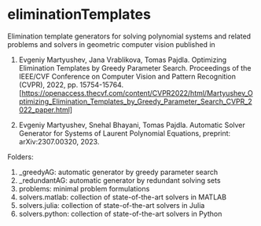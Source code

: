 # eliminationTemplates
Elimination template generators for solving polynomial systems and related problems and solvers in geometric computer vision published in

1) Evgeniy Martyushev, Jana Vrablikova, Tomas Pajdla. Optimizing Elimination Templates by Greedy Parameter Search. Proceedings of the IEEE/CVF Conference on Computer Vision and Pattern Recognition (CVPR), 2022, pp. 15754-15764. [https://openaccess.thecvf.com/content/CVPR2022/html/Martyushev_Optimizing_Elimination_Templates_by_Greedy_Parameter_Search_CVPR_2022_paper.html]

2) Evgeniy Martyushev, Snehal Bhayani, Tomas Pajdla. Automatic Solver Generator for Systems of Laurent Polynomial Equations, preprint: arXiv:2307.00320, 2023.

Folders:

1) _greedyAG: automatic generator by greedy parameter search
2) _redundantAG: automatic generator by redundant solving sets
3) problems: minimal problem formulations
4) solvers.matlab: collection of state-of-the-art solvers in MATLAB
5) solvers.julia: collection of state-of-the-art solvers in Julia
6) solvers.python: collection of state-of-the-art solvers in Python